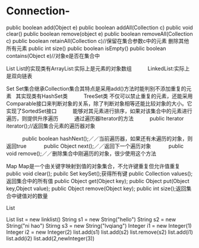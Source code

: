 # Connection-
public boolean add(Object e)
public boolean addAll(Collection c)
public void clear()
public boolean remove(object e)
public boolean removeAll(Collection c)
public boolean retainAll(Collection c)//保留在集合参数c中的元素 删除其他所有元素
public int size()
public boolean isEmpty()
public boolean contains(Object e)//对象e是否在集合中


List
List的实现类有ArrayList:实际上是元素的对象数组
            LinkedList:实际上是双向链表
            
Set
Set集合继承Collection集合其特点是采用add()方法时能判别不添加重复的元素
   其实现类有HashSet类
           TreeSet类 不仅可以禁止重复的元素，还能采用Comparable接口来判断对象的关系，除了判断对象相等还能比较对象的大小。它实现了SortedSet接口
           能够对其元素进行排序，如果对该集合中的元素进行遍历，则提供升序遍历
           通过遍历器Iterator的方法
            public Iterator iterator();//返回集合元素的遍历器对象
            
            public boolean hashNext();／／当前遍历器，如果还有未遍历的对象，则返回true
            public Object next();／／返回下一个遍历对象
            public void remove();／／删除集合中刚遍历的对象，很少使用这个方法

Map
Map是一个由关键字映射到值的对象集合，不允许键重复但允许值重复
public void clear();
pubilc Set keySet();获得所有键
public Collection values();返回集合中的所有值
public Object get(Object key);
public Object put(Object key,Object value);
public Object remove(Object key);
public int size();返回集合中键值对的数量

List

List list = new linklist()
String s1 = new String("hello")
String s2 = new String("ni hao")
Stirng s3 = new String("lvqiang")
Integer i1 = new Integer(1)
Integer i2 = new Integer(2)
list.add(s1)
list.add(s2)
list.remove(s2)
list.add(i1)
list.add(i2)
list.add(2,newInteger(3))
